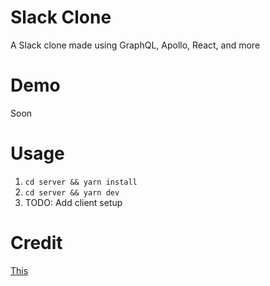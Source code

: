 # Slack Clone

A Slack clone made using GraphQL, Apollo, React, and more

# Demo

Soon

# Usage

1. `cd server && yarn install`
2. `cd server && yarn dev`
3. TODO: Add client setup

# Credit

[This](https://www.youtube.com/playlist?list=PLN3n1USn4xlkdRlq3VZ1sT6SGW0-yajjL)
